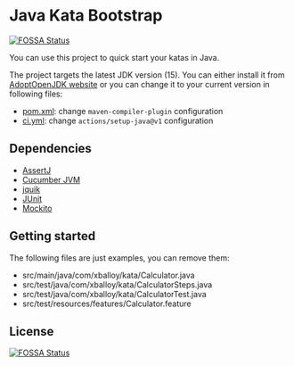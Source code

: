 # Java Kata Bootstrap
[![FOSSA Status](https://app.fossa.com/api/projects/git%2Bgithub.com%2Fxballoy%2Fdojo-java-bootstrap.svg?type=shield)](https://app.fossa.com/projects/git%2Bgithub.com%2Fxballoy%2Fdojo-java-bootstrap?ref=badge_shield)


You can use this project to quick start your katas in Java.

The project targets the latest JDK version (15).
You can either install it from [AdoptOpenJDK website](https://adoptopenjdk.net/) or you can change it to your current version in following files:

- [pom.xml](pom.xml): change `maven-compiler-plugin` configuration
- [ci.yml](.github/workflows/ci.yml): change `actions/setup-java@v1` configuration

## Dependencies

- [AssertJ](https://github.com/joel-costigliola/assertj-core)
- [Cucumber JVM](https://github.com/cucumber/cucumber-jvm)
- [jquik](https://github.com/jlink/jqwik)
- [JUnit](https://github.com/junit-team/junit5)
- [Mockito](https://github.com/mockito/mockito)

## Getting started

The following files are just examples, you can remove them:

- src/main/java/com/xballoy/kata/Calculator.java
- src/test/java/com/xballoy/kata/CalculatorSteps.java
- src/test/java/com/xballoy/kata/CalculatorTest.java
- src/test/resources/features/Calculator.feature


## License
[![FOSSA Status](https://app.fossa.com/api/projects/git%2Bgithub.com%2Fxballoy%2Fdojo-java-bootstrap.svg?type=large)](https://app.fossa.com/projects/git%2Bgithub.com%2Fxballoy%2Fdojo-java-bootstrap?ref=badge_large)